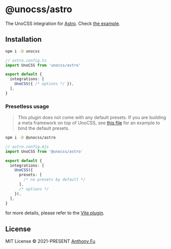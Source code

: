 # @unocss/astro

The UnoCSS integration for [Astro](https://astro.build/). Check [the example](../../examples/astro/).

## Installation

```bash
npm i -D unocss
```

```ts
// astro.config.ts
import UnoCSS from 'unocss/astro'

export default {
  integrations: [
    UnoCSS({ /* options */ }),
  ],
}
```

### Presetless usage

> This plugin does not come with any default presets.
> If you are building a meta framework on top of UnoCSS, see [this file](https://github.com/unocss/unocss/blob/main/packages/unocss/src/astro.ts) for an example to bind the default presets.

```bash
npm i -D @unocss/astro
```

```ts
// astro.config.mjs
import UnoCSS from '@unocss/astro'

export default {
  integrations: [
    UnoCSS({
      presets: [
        /* no presets by default */
      ],
      /* options */
    }),
  ],
}
```

for more details, please refer to the [Vite plugin](../vite).

## License

MIT License &copy; 2021-PRESENT [Anthony Fu](https://github.com/antfu)
